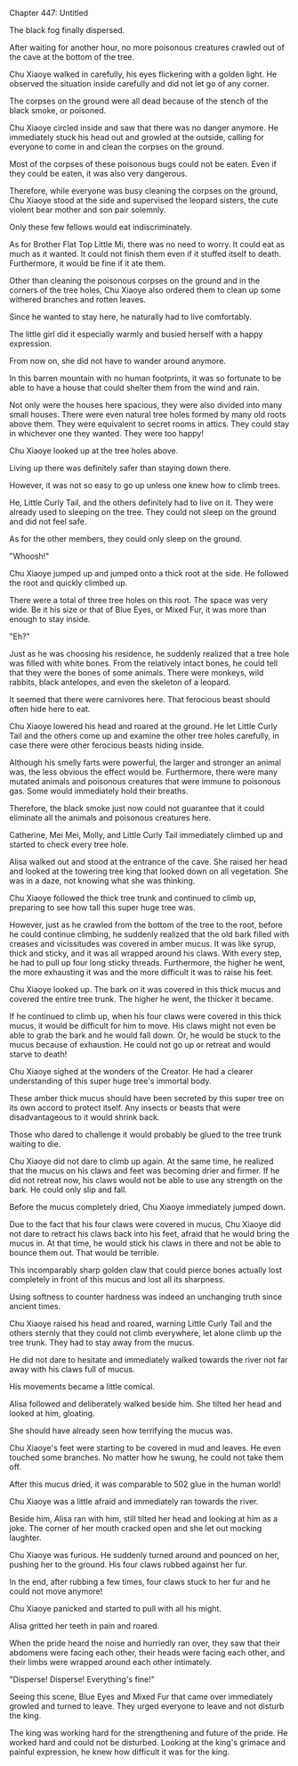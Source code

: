Chapter 447: Untitled

The black fog finally dispersed.

After waiting for another hour, no more poisonous creatures crawled out of the cave at the bottom of the tree.

Chu Xiaoye walked in carefully, his eyes flickering with a golden light. He observed the situation inside carefully and did not let go of any corner.

The corpses on the ground were all dead because of the stench of the black smoke, or poisoned.

Chu Xiaoye circled inside and saw that there was no danger anymore. He immediately stuck his head out and growled at the outside, calling for everyone to come in and clean the corpses on the ground.

Most of the corpses of these poisonous bugs could not be eaten. Even if they could be eaten, it was also very dangerous.

Therefore, while everyone was busy cleaning the corpses on the ground, Chu Xiaoye stood at the side and supervised the leopard sisters, the cute violent bear mother and son pair solemnly.

Only these few fellows would eat indiscriminately.

As for Brother Flat Top Little Mi, there was no need to worry. It could eat as much as it wanted. It could not finish them even if it stuffed itself to death. Furthermore, it would be fine if it ate them.

Other than cleaning the poisonous corpses on the ground and in the corners of the tree holes, Chu Xiaoye also ordered them to clean up some withered branches and rotten leaves.

Since he wanted to stay here, he naturally had to live comfortably.

The little girl did it especially warmly and busied herself with a happy expression.

From now on, she did not have to wander around anymore.

In this barren mountain with no human footprints, it was so fortunate to be able to have a house that could shelter them from the wind and rain.

Not only were the houses here spacious, they were also divided into many small houses. There were even natural tree holes formed by many old roots above them. They were equivalent to secret rooms in attics. They could stay in whichever one they wanted. They were too happy\!

Chu Xiaoye looked up at the tree holes above.

Living up there was definitely safer than staying down there.

However, it was not so easy to go up unless one knew how to climb trees.

He, Little Curly Tail, and the others definitely had to live on it. They were already used to sleeping on the tree. They could not sleep on the ground and did not feel safe.

As for the other members, they could only sleep on the ground.

"Whoosh\!"

Chu Xiaoye jumped up and jumped onto a thick root at the side. He followed the root and quickly climbed up.

There were a total of three tree holes on this root. The space was very wide. Be it his size or that of Blue Eyes, or Mixed Fur, it was more than enough to stay inside.

"Eh?"

Just as he was choosing his residence, he suddenly realized that a tree hole was filled with white bones. From the relatively intact bones, he could tell that they were the bones of some animals. There were monkeys, wild rabbits, black antelopes, and even the skeleton of a leopard.

It seemed that there were carnivores here. That ferocious beast should often hide here to eat.

Chu Xiaoye lowered his head and roared at the ground. He let Little Curly Tail and the others come up and examine the other tree holes carefully, in case there were other ferocious beasts hiding inside.

Although his smelly farts were powerful, the larger and stronger an animal was, the less obvious the effect would be. Furthermore, there were many mutated animals and poisonous creatures that were immune to poisonous gas. Some would immediately hold their breaths.

Therefore, the black smoke just now could not guarantee that it could eliminate all the animals and poisonous creatures here.

Catherine, Mei Mei, Molly, and Little Curly Tail immediately climbed up and started to check every tree hole.

Alisa walked out and stood at the entrance of the cave. She raised her head and looked at the towering tree king that looked down on all vegetation. She was in a daze, not knowing what she was thinking.

Chu Xiaoye followed the thick tree trunk and continued to climb up, preparing to see how tall this super huge tree was.

However, just as he crawled from the bottom of the tree to the root, before he could continue climbing, he suddenly realized that the old bark filled with creases and vicissitudes was covered in amber mucus. It was like syrup, thick and sticky, and it was all wrapped around his claws. With every step, he had to pull up four long sticky threads. Furthermore, the higher he went, the more exhausting it was and the more difficult it was to raise his feet.

Chu Xiaoye looked up. The bark on it was covered in this thick mucus and covered the entire tree trunk. The higher he went, the thicker it became.

If he continued to climb up, when his four claws were covered in this thick mucus, it would be difficult for him to move. His claws might not even be able to grab the bark and he would fall down. Or, he would be stuck to the mucus because of exhaustion. He could not go up or retreat and would starve to death\!

Chu Xiaoye sighed at the wonders of the Creator. He had a clearer understanding of this super huge tree's immortal body.

These amber thick mucus should have been secreted by this super tree on its own accord to protect itself. Any insects or beasts that were disadvantageous to it would shrink back.

Those who dared to challenge it would probably be glued to the tree trunk waiting to die.

Chu Xiaoye did not dare to climb up again. At the same time, he realized that the mucus on his claws and feet was becoming drier and firmer. If he did not retreat now, his claws would not be able to use any strength on the bark. He could only slip and fall.

Before the mucus completely dried, Chu Xiaoye immediately jumped down.

Due to the fact that his four claws were covered in mucus, Chu Xiaoye did not dare to retract his claws back into his feet, afraid that he would bring the mucus in. At that time, he would stick his claws in there and not be able to bounce them out. That would be terrible.

This incomparably sharp golden claw that could pierce bones actually lost completely in front of this mucus and lost all its sharpness.

Using softness to counter hardness was indeed an unchanging truth since ancient times.

Chu Xiaoye raised his head and roared, warning Little Curly Tail and the others sternly that they could not climb everywhere, let alone climb up the tree trunk. They had to stay away from the mucus.

He did not dare to hesitate and immediately walked towards the river not far away with his claws full of mucus.

His movements became a little comical.

Alisa followed and deliberately walked beside him. She tilted her head and looked at him, gloating.

She should have already seen how terrifying the mucus was.

Chu Xiaoye's feet were starting to be covered in mud and leaves. He even touched some branches. No matter how he swung, he could not take them off.

After this mucus dried, it was comparable to 502 glue in the human world\!

Chu Xiaoye was a little afraid and immediately ran towards the river.

Beside him, Alisa ran with him, still tilted her head and looking at him as a joke. The corner of her mouth cracked open and she let out mocking laughter.

Chu Xiaoye was furious. He suddenly turned around and pounced on her, pushing her to the ground. His four claws rubbed against her fur.

In the end, after rubbing a few times, four claws stuck to her fur and he could not move anymore\!

Chu Xiaoye panicked and started to pull with all his might.

Alisa gritted her teeth in pain and roared.

When the pride heard the noise and hurriedly ran over, they saw that their abdomens were facing each other, their heads were facing each other, and their limbs were wrapped around each other intimately.

"Disperse\! Disperse\! Everything's fine\!"

Seeing this scene, Blue Eyes and Mixed Fur that came over immediately growled and turned to leave. They urged everyone to leave and not disturb the king.

The king was working hard for the strengthening and future of the pride. He worked hard and could not be disturbed. Looking at the king's grimace and painful expression, he knew how difficult it was for the king.